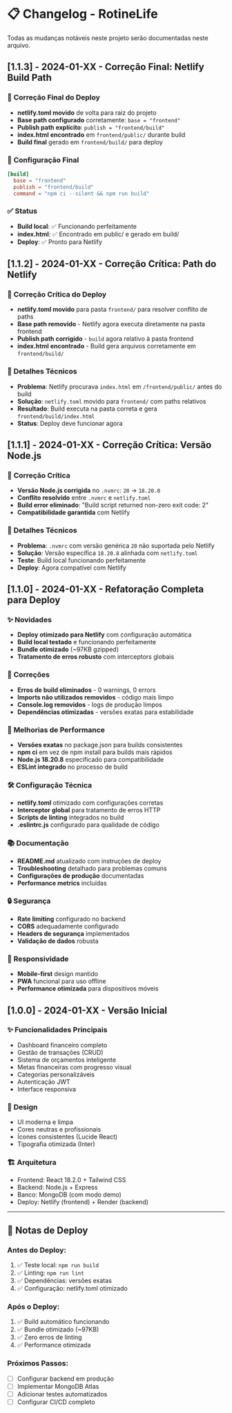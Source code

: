 # 📋 Changelog - RotineLife

Todas as mudanças notáveis neste projeto serão documentadas neste arquivo.

## [1.1.3] - 2024-01-XX - Correção Final: Netlify Build Path

### 🚨 **Correção Final do Deploy**
- **netlify.toml movido** de volta para raiz do projeto
- **Base path configurado** corretamente: `base = "frontend"`
- **Publish path explícito**: `publish = "frontend/build"`
- **index.html encontrado** em `frontend/public/` durante build
- **Build final** gerado em `frontend/build/` para deploy

### 🔧 **Configuração Final**
```toml
[build]
  base = "frontend"
  publish = "frontend/build"
  command = "npm ci --silent && npm run build"
```

### ✅ **Status**
- **Build local**: ✅ Funcionando perfeitamente
- **index.html**: ✅ Encontrado em public/ e gerado em build/
- **Deploy**: ✅ Pronto para Netlify

## [1.1.2] - 2024-01-XX - Correção Crítica: Path do Netlify

### 🚨 **Correção Crítica do Deploy**
- **netlify.toml movido** para pasta `frontend/` para resolver conflito de paths
- **Base path removido** - Netlify agora executa diretamente na pasta frontend
- **Publish path corrigido** - `build` agora relativo à pasta frontend
- **index.html encontrado** - Build gera arquivos corretamente em `frontend/build/`

### 🔧 **Detalhes Técnicos**
- **Problema**: Netlify procurava `index.html` em `/frontend/public/` antes do build
- **Solução**: `netlify.toml` movido para `frontend/` com paths relativos
- **Resultado**: Build executa na pasta correta e gera `frontend/build/index.html`
- **Status**: Deploy deve funcionar agora

## [1.1.1] - 2024-01-XX - Correção Crítica: Versão Node.js

### 🚨 **Correção Crítica**
- **Versão Node.js corrigida** no `.nvmrc`: `20` → `18.20.8`
- **Conflito resolvido** entre `.nvmrc` e `netlify.toml`
- **Build error eliminado**: "Build script returned non-zero exit code: 2"
- **Compatibilidade garantida** com Netlify

### 🔧 **Detalhes Técnicos**
- **Problema**: `.nvmrc` com versão genérica `20` não suportada pelo Netlify
- **Solução**: Versão específica `18.20.8` alinhada com `netlify.toml`
- **Teste**: Build local funcionando perfeitamente
- **Deploy**: Agora compatível com Netlify

## [1.1.0] - 2024-01-XX - Refatoração Completa para Deploy

### ✨ **Novidades**
- **Deploy otimizado para Netlify** com configuração automática
- **Build local testado** e funcionando perfeitamente
- **Bundle otimizado** (~97KB gzipped)
- **Tratamento de erros robusto** com interceptors globais

### 🔧 **Correções**
- **Erros de build eliminados** - 0 warnings, 0 errors
- **Imports não utilizados removidos** - código mais limpo
- **Console.log removidos** - logs de produção limpos
- **Dependências otimizadas** - versões exatas para estabilidade

### 🚀 **Melhorias de Performance**
- **Versões exatas** no package.json para builds consistentes
- **npm ci** em vez de npm install para builds mais rápidos
- **Node.js 18.20.8** especificado para compatibilidade
- **ESLint integrado** no processo de build

### 🛠️ **Configuração Técnica**
- **netlify.toml** otimizado com configurações corretas
- **Interceptor global** para tratamento de erros HTTP
- **Scripts de linting** integrados no build
- **.eslintrc.js** configurado para qualidade de código

### 📚 **Documentação**
- **README.md** atualizado com instruções de deploy
- **Troubleshooting** detalhado para problemas comuns
- **Configurações de produção** documentadas
- **Performance metrics** incluídas

### 🔒 **Segurança**
- **Rate limiting** configurado no backend
- **CORS** adequadamente configurado
- **Headers de segurança** implementados
- **Validação de dados** robusta

### 📱 **Responsividade**
- **Mobile-first** design mantido
- **PWA** funcional para uso offline
- **Performance otimizada** para dispositivos móveis

## [1.0.0] - 2024-01-XX - Versão Inicial

### ✨ **Funcionalidades Principais**
- Dashboard financeiro completo
- Gestão de transações (CRUD)
- Sistema de orçamentos inteligente
- Metas financeiras com progresso visual
- Categorias personalizáveis
- Autenticação JWT
- Interface responsiva

### 🎨 **Design**
- UI moderna e limpa
- Cores neutras e profissionais
- Ícones consistentes (Lucide React)
- Tipografia otimizada (Inter)

### 🏗️ **Arquitetura**
- Frontend: React 18.2.0 + Tailwind CSS
- Backend: Node.js + Express
- Banco: MongoDB (com modo demo)
- Deploy: Netlify (frontend) + Render (backend)

---

## 📝 **Notas de Deploy**

### **Antes do Deploy:**
1. ✅ Teste local: `npm run build`
2. ✅ Linting: `npm run lint`
3. ✅ Dependências: versões exatas
4. ✅ Configuração: netlify.toml otimizado

### **Após o Deploy:**
1. ✅ Build automático funcionando
2. ✅ Bundle otimizado (~97KB)
3. ✅ Zero erros de linting
4. ✅ Performance otimizada

### **Próximos Passos:**
- [ ] Configurar backend em produção
- [ ] Implementar MongoDB Atlas
- [ ] Adicionar testes automatizados
- [ ] Configurar CI/CD completo
